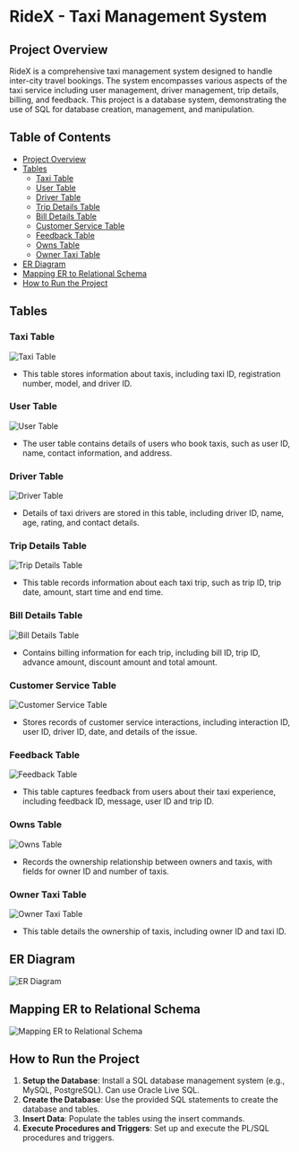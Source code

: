 # RideX - Taxi Management System

## Project Overview

RideX is a comprehensive taxi management system designed to handle inter-city travel bookings. The system encompasses various aspects of the taxi service including user management, driver management, trip details, billing, and feedback. This project is a database system, demonstrating the use of SQL for database creation, management, and manipulation.

## Table of Contents

- [Project Overview](#project-overview)
- [Tables](#tables)
  - [Taxi Table](#taxi-table)
  - [User Table](#user-table)
  - [Driver Table](#driver-table)
  - [Trip Details Table](#trip-details-table)
  - [Bill Details Table](#bill-details-table)
  - [Customer Service Table](#customer-service-table)
  - [Feedback Table](#feedback-table)
  - [Owns Table](#owns-table)
  - [Owner Taxi Table](#owner-taxi-table)
- [ER Diagram](#er-diagram)
- [Mapping ER to Relational Schema](#mapping-er-to-relational-schema)
- [How to Run the Project](#how-to-run-the-project)

## Tables

### Taxi Table
![Taxi Table](https://github.com/pia-gupta27/RIDEX_-Taxi-Management-System/assets/138195849/2ef006eb-66b8-4d31-96a0-70484d03dec5)
- This table stores information about taxis, including taxi ID, registration number, model, and driver ID.

### User Table
![User Table](https://github.com/pia-gupta27/RIDEX_-Taxi-Management-System/assets/138195849/4139af1e-1cee-4768-853f-f62615343b2c)
- The user table contains details of users who book taxis, such as user ID, name, contact information, and address.

### Driver Table
![Driver Table](https://github.com/pia-gupta27/RIDEX_-Taxi-Management-System/assets/138195849/bdac7bc8-b6ae-4553-9a91-1e73c54aa323)
- Details of taxi drivers are stored in this table, including driver ID, name, age, rating, and contact details.

### Trip Details Table
![Trip Details Table](https://github.com/pia-gupta27/RIDEX_-Taxi-Management-System/assets/138195849/ecb9c6b2-f035-4d93-a409-f55acd233117)
- This table records information about each taxi trip, such as trip ID, trip date, amount, start time and end time.

### Bill Details Table
![Bill Details Table](https://github.com/pia-gupta27/RIDEX_-Taxi-Management-System/assets/138195849/6799ea10-18bc-4b7c-956b-2bd297237365)
- Contains billing information for each trip, including bill ID, trip ID, advance amount, discount amount and total amount.

### Customer Service Table
![Customer Service Table](https://github.com/pia-gupta27/RIDEX_-Taxi-Management-System/assets/138195849/c6156051-4add-4673-bc49-01de0b0c6c1f)
- Stores records of customer service interactions, including interaction ID, user ID, driver ID, date, and details of the issue.

### Feedback Table
![Feedback Table](https://github.com/pia-gupta27/RIDEX_-Taxi-Management-System/assets/138195849/c6a88168-2516-43ea-9f23-7150c762228b)
- This table captures feedback from users about their taxi experience, including feedback ID, message, user ID and trip ID.

### Owns Table
![Owns Table](https://github.com/pia-gupta27/RIDEX_-Taxi-Management-System/assets/138195849/4d94e690-f4df-40ce-89cd-95aa0136bb56)
- Records the ownership relationship between owners and taxis, with fields for owner ID and number of taxis.

### Owner Taxi Table
![Owner Taxi Table](https://github.com/pia-gupta27/RIDEX_-Taxi-Management-System/assets/138195849/d4eb1d0f-b32b-4526-bd8e-607bfde6cc5a)
- This table details the ownership of taxis, including owner ID and taxi ID.

## ER Diagram
![ER Diagram](https://github.com/pia-gupta27/RIDEX_-Taxi-Management-System/assets/138195849/5d1a035c-bf74-4604-928c-89d0325e0141)

## Mapping ER to Relational Schema
![Mapping ER to Relational Schema](https://github.com/pia-gupta27/RIDEX_-Taxi-Management-System/assets/138195849/e9e00607-b0b4-4867-87e5-9446126dc1e9)

## How to Run the Project

1. **Setup the Database**: Install a SQL database management system (e.g., MySQL, PostgreSQL). Can use Oracle Live SQL.
2. **Create the Database**: Use the provided SQL statements to create the database and tables.
3. **Insert Data**: Populate the tables using the insert commands.
4. **Execute Procedures and Triggers**: Set up and execute the PL/SQL procedures and triggers.
